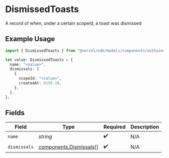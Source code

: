 # DismissedToasts

A record of when, under a certain scopeId, a toast was dismissed

## Example Usage

```typescript
import { DismissedToasts } from "@vercel/sdk/models/components/authuser.js";

let value: DismissedToasts = {
  name: "<value>",
  dismissals: [
    {
      scopeId: "<value>",
      createdAt: 8156.18,
    },
  ],
};
```

## Fields

| Field                                                            | Type                                                             | Required                                                         | Description                                                      |
| ---------------------------------------------------------------- | ---------------------------------------------------------------- | ---------------------------------------------------------------- | ---------------------------------------------------------------- |
| `name`                                                           | *string*                                                         | :heavy_check_mark:                                               | N/A                                                              |
| `dismissals`                                                     | [components.Dismissals](../../models/components/dismissals.md)[] | :heavy_check_mark:                                               | N/A                                                              |